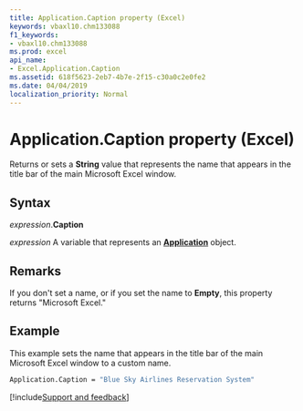 ```yaml
---
title: Application.Caption property (Excel)
keywords: vbaxl10.chm133088
f1_keywords:
- vbaxl10.chm133088
ms.prod: excel
api_name:
- Excel.Application.Caption
ms.assetid: 618f5623-2eb7-4b7e-2f15-c30a0c2e0fe2
ms.date: 04/04/2019
localization_priority: Normal
---
```



# Application.Caption property (Excel)

Returns or sets a **String** value that represents the name that appears in the title bar of the main Microsoft Excel window.


## Syntax

_expression_.**Caption**

_expression_ A variable that represents an **[Application](Excel.Application(object).md)** object.


## Remarks

If you don't set a name, or if you set the name to **Empty**, this property returns "Microsoft Excel."


## Example

This example sets the name that appears in the title bar of the main Microsoft Excel window to a custom name.


```vb
Application.Caption = "Blue Sky Airlines Reservation System"
```




[!include[Support and feedback](~/includes/feedback-boilerplate.md)]
